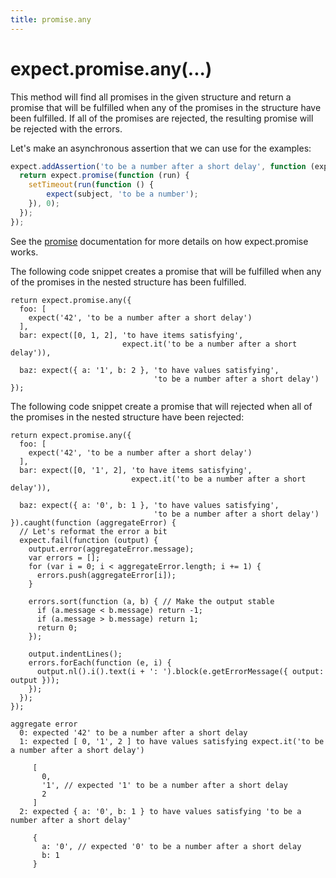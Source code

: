 ```yaml
---
title: promise.any
---
```


# expect.promise.any(...)

This method will find all promises in the given structure and return a promise
that will be fulfilled when any of the promises in the structure have been
fulfilled. If all of the promises are rejected, the resulting promise will be
rejected with the errors.

Let's make an asynchronous assertion that we can use for the examples:

```js
expect.addAssertion('to be a number after a short delay', function (expect, subject) {
  return expect.promise(function (run) {
    setTimeout(run(function () {
        expect(subject, 'to be a number');
    }), 0);
  });
});
```

See the [promise](/api/promise) documentation for more details on how
expect.promise works.

The following code snippet creates a promise that will be fulfilled when any
of the promises in the nested structure has been fulfilled.

```js#async:true
return expect.promise.any({
  foo: [
    expect('42', 'to be a number after a short delay')
  ],
  bar: expect([0, 1, 2], 'to have items satisfying',
                         expect.it('to be a number after a short delay')),

  baz: expect({ a: '1', b: 2 }, 'to have values satisfying',
                                'to be a number after a short delay')
});
```

The following code snippet create a promise that will rejected when all
of the promises in the nested structure have been rejected:

```js#async:true
return expect.promise.any({
  foo: [
    expect('42', 'to be a number after a short delay')
  ],
  bar: expect([0, '1', 2], 'to have items satisfying',
                           expect.it('to be a number after a short delay')),

  baz: expect({ a: '0', b: 1 }, 'to have values satisfying',
                                'to be a number after a short delay')
}).caught(function (aggregateError) {
  // Let's reformat the error a bit
  expect.fail(function (output) {
    output.error(aggregateError.message);
    var errors = [];
    for (var i = 0; i < aggregateError.length; i += 1) {
      errors.push(aggregateError[i]);
    }

    errors.sort(function (a, b) { // Make the output stable
      if (a.message < b.message) return -1;
      if (a.message > b.message) return 1;
      return 0;
    });

    output.indentLines();
    errors.forEach(function (e, i) {
      output.nl().i().text(i + ': ').block(e.getErrorMessage({ output: output }));
    });
  });
});
```

```output
aggregate error
  0: expected '42' to be a number after a short delay
  1: expected [ 0, '1', 2 ] to have values satisfying expect.it('to be a number after a short delay')

     [
       0,
       '1', // expected '1' to be a number after a short delay
       2
     ]
  2: expected { a: '0', b: 1 } to have values satisfying 'to be a number after a short delay'

     {
       a: '0', // expected '0' to be a number after a short delay
       b: 1
     }
```
